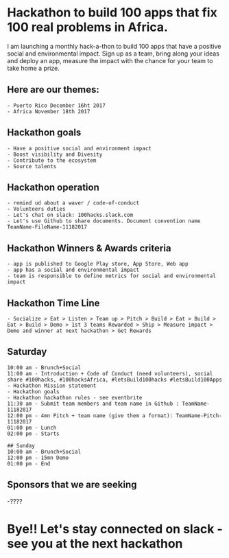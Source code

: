 # Hackathon to build 100 apps that fix 100 real problems in Africa.
I am launching a monthly hack-a-thon to build 100 apps that have a positive social and environmental impact.
Sign up as a team, bring along your ideas and deploy an app, measure the impact with the chance for your team to take home a prize.

## Here are our themes:
```
- Puerto Rico December 16ht 2017
- Africa November 18th 2017
```


## Hackathon goals 
```
- Have a positive social and environment impact
- Boost visibility and Divesity
- Contribute to the ecosystem
- Source talents
```

## Hackathon operation
```
- remind ud about a waver / code-of-conduct
- Volunteers duties
- Let's chat on slack: 100hacks.slack.com 
- Let's use Github to share documents. Document convention name TeamName-FileName-11182017
```
## Hackathon Winners & Awards criteria
```
- app is published to Google Play store, App Store, Web app  
- app has a social and environmental impact
- team is responsible to define metrics for social and environmental impact
```

## Hackathon Time Line
```
- Socialize > Eat > Listen > Team up > Pitch > Build > Eat > Build > Eat > Build > Demo > 1st 3 teams Rewarded > Ship > Measure impact > Demo and winner at next hackathon > Get Rewards
```

## Saturday
```
10:00 am - Brunch+Social
11:00 am - Introduction + Code of Conduct (need volunteers), social share #100hacks, #100hacksAfrica, #letsBuild100hacks #letsBuild100Apps
- Hackathon Mission statement
- Hackathon goals
- Hackathon hackathon rules - see eventbrite
11:30 am - Submit team members and team name in Github : TeamName-11182017
12:00 pm - 4mn Pitch + team name (give them a format): TeamName-Pitch-11182017
01:00 pm - Lunch
02:00 pm - Starts

## Sunday
10:00 am - Brunch+Social
12:00 pm - 15mn Demo
01:00 pm - End
```


## Sponsors that we are seeking
-????

# Bye!! Let's stay connected on slack - see you at the next hackathon
